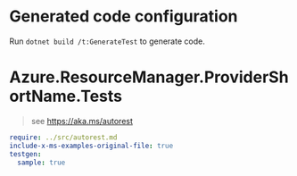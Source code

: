 # Generated code configuration

Run `dotnet build /t:GenerateTest` to generate code.

# Azure.ResourceManager.ProviderShortName.Tests

> see https://aka.ms/autorest
``` yaml
require: ../src/autorest.md
include-x-ms-examples-original-file: true
testgen:
  sample: true
```